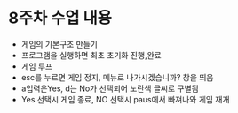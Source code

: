# 8주차 수업 내용
* 게임의 기본구조 만들기
* 프로그램을 실행하면 최초 초기화 진행,완료
* 게임 루프
* esc를 누르면 게임 정지, 메뉴로 나가시겠습니까? 창을 띄움
* a입력은Yes, d는 No가 선택되어 노란색 글씨로 구별됨
* Yes 선택시 게임 종료, NO 선택시 paus에서 빠져나와 게임 재개
